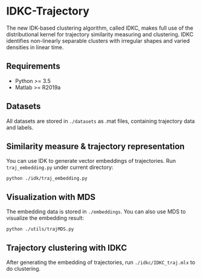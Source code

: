 # IDKC-Trajectory
The new IDK-based clustering algorithm, called IDKC, makes full use of the distributional kernel for trajectory similarity measuring and clustering. IDKC identifies non-linearly separable clusters with irregular shapes and varied densities in linear time.

## Requirements
- Python >= 3.5
- Matlab >= R2019a

## Datasets
All datasets are stored in `./datasets` as .mat files, containing trajectory data and labels.

## Similarity measure & trajectory representation

You can use IDK to generate vector embeddings of trajectories. Run `traj_embedding.py` under current directory:

```
python ./idk/traj_embedding.py
```
## Visualization with MDS
The embedding data is stored in `./embeddings`. You can also use MDS to visualize the embedding result:

```
python ./utils/trajMDS.py
```
## Trajectory clustering with IDKC

After generating the embedding of trajectories, run `./idkc/IDKC_traj.mlx` to do clustering.
